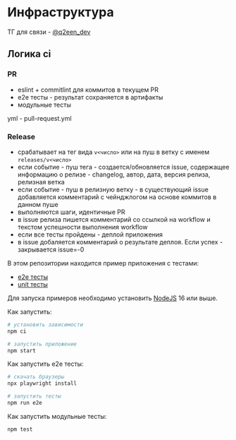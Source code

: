 # Инфраструктура

ТГ для связи - [@q2een_dev](https://t.me/q2een_dev)

## Логика ci

### PR
* eslint + commitlint для коммитов в текущем PR
* e2e тесты - результат сохраняется в артифакты 
* модульные тесты

yml - pull-request.yml

### Release
* срабатывает на тег вида `v<число>` или на пуш в ветку с именем `releases/v<число>`
* если событие - пуш тега - создается/обновляется issue, содержащее информацию о релизе - changelog, автор, дата, версия релиза, релизная ветка
* если событие - пуш в релизную ветку - в существующий issue добавляется комментарий c чейнджлогом на основе коммитов в данном пуше
* выполняются шаги, идентичные PR
* в issue релиза пишется комментарий со ссылкой на workflow и текстом успешности выполнения workflow
* если все тесты пройдены - деплой приложения
* в issue добаляется комментарий о результате деплоя. Если успех - закрывается issue=-0



В этом репозитории находится пример приложения с тестами:

- [e2e тесты](e2e/example.spec.ts)
- [unit тесты](src/example.test.tsx)

Для запуска примеров необходимо установить [NodeJS](https://nodejs.org/en/download/) 16 или выше.

Как запустить:

```sh
# установить зависимости
npm ci

# запустить приложение
npm start
```

Как запустить e2e тесты:

```sh
# скачать браузеры
npx playwright install

# запустить тесты
npm run e2e
```

Как запустить модульные тесты:

```sh
npm test
```
